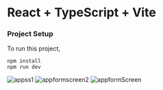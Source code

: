 # React + TypeScript + Vite


### Project Setup
To run this project,

```
npm install
npm run dev
```

![appss1](https://github.com/ceminal/adli-vaka-raporu-uygulamasi/assets/74105512/cdd8052c-9cb2-4d5c-b434-5dd9bb4edab1)
![appformscreen2](https://github.com/ceminal/adli-vaka-raporu-uygulamasi/assets/74105512/2e6e7817-aa6a-490a-af6c-0f31af856072)
![appformScreen](https://github.com/ceminal/adli-vaka-raporu-uygulamasi/assets/74105512/869fb0fe-2c0b-4952-a8fe-a4c5fc9f1396)
